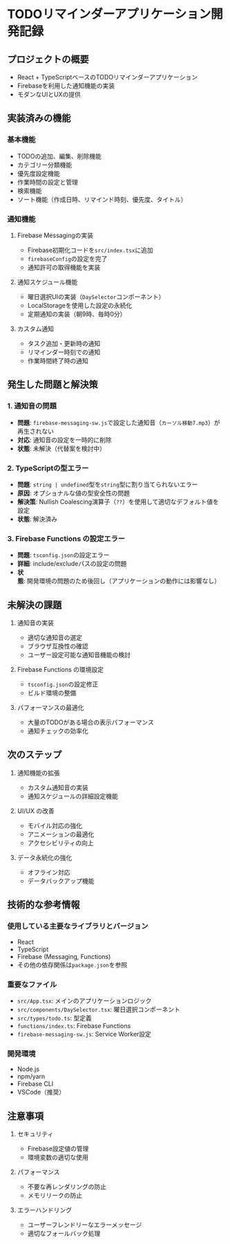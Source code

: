 # TODOリマインダーアプリケーション開発記録

## プロジェクトの概要
- React + TypeScriptベースのTODOリマインダーアプリケーション
- Firebaseを利用した通知機能の実装
- モダンなUIとUXの提供

## 実装済みの機能
### 基本機能
- TODOの追加、編集、削除機能
- カテゴリー分類機能
- 優先度設定機能
- 作業時間の設定と管理
- 検索機能
- ソート機能（作成日時、リマインド時刻、優先度、タイトル）

### 通知機能
1. Firebase Messagingの実装
   - Firebase初期化コードを`src/index.tsx`に追加
   - `firebaseConfig`の設定を完了
   - 通知許可の取得機能を実装

2. 通知スケジュール機能
   - 曜日選択UIの実装（`DaySelector`コンポーネント）
   - LocalStorageを使用した設定の永続化
   - 定期通知の実装（朝9時、毎時0分）

3. カスタム通知
   - タスク追加・更新時の通知
   - リマインダー時刻での通知
   - 作業時間終了時の通知

## 発生した問題と解決策
### 1. 通知音の問題
- **問題**: `firebase-messaging-sw.js`で設定した通知音（`カーソル移動7.mp3`）が再生されない
- **対応**: 通知音の設定を一時的に削除
- **状態**: 未解決（代替案を検討中）

### 2. TypeScriptの型エラー
- **問題**: `string | undefined`型を`string`型に割り当てられないエラー
- **原因**: オプショナルな値の型安全性の問題
- **解決策**: Nullish Coalescing演算子（`??`）を使用して適切なデフォルト値を設定
- **状態**: 解決済み

### 3. Firebase Functions の設定エラー
- **問題**: `tsconfig.json`の設定エラー
- **詳細**: include/excludeパスの設定の問題
- **状態**: 開発環境の問題のため後回し（アプリケーションの動作には影響なし）

## 未解決の課題
1. 通知音の実装
   - 適切な通知音の選定
   - ブラウザ互換性の確認
   - ユーザー設定可能な通知音機能の検討

2. Firebase Functions の環境設定
   - `tsconfig.json`の設定修正
   - ビルド環境の整備

3. パフォーマンスの最適化
   - 大量のTODOがある場合の表示パフォーマンス
   - 通知チェックの効率化

## 次のステップ
1. 通知機能の拡張
   - カスタム通知音の実装
   - 通知スケジュールの詳細設定機能

2. UI/UX の改善
   - モバイル対応の強化
   - アニメーションの最適化
   - アクセシビリティの向上

3. データ永続化の強化
   - オフライン対応
   - データバックアップ機能

## 技術的な参考情報
### 使用している主要なライブラリとバージョン
- React
- TypeScript
- Firebase (Messaging, Functions)
- その他の依存関係は`package.json`を参照

### 重要なファイル
- `src/App.tsx`: メインのアプリケーションロジック
- `src/components/DaySelector.tsx`: 曜日選択コンポーネント
- `src/types/todo.ts`: 型定義
- `functions/index.ts`: Firebase Functions
- `firebase-messaging-sw.js`: Service Worker設定

### 開発環境
- Node.js
- npm/yarn
- Firebase CLI
- VSCode（推奨）

## 注意事項
1. セキュリティ
   - Firebase設定値の管理
   - 環境変数の適切な使用

2. パフォーマンス
   - 不要な再レンダリングの防止
   - メモリリークの防止

3. エラーハンドリング
   - ユーザーフレンドリーなエラーメッセージ
   - 適切なフォールバック処理